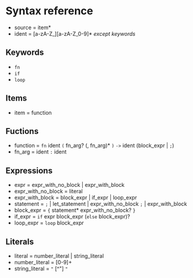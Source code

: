 # Syntax reference

- source = item*
- ident = [a-zA-Z_][a-zA-Z_0-9]* _except keywords_

## Keywords

- `fn`
- `if`
- `loop`

## Items

- item = function

## Fuctions

- function = `fn` ident `(` fn_arg? (, fn_arg)* `)` `->` ident (block_expr | `;`)
- fn_arg = ident `:` ident

## Expressions

- expr = expr_with_no_block | expr_with_block
- expr_with_no_block = literal
- expr_with_block = block_expr | if_expr | loop_expr
- statement = `;` | let_statement | expr_with_no_block `;` | expr_with_block
- block_expr = `{` statement* expr_with_no_block? `}`
- if_expr = `if` expr block_expr (`else` block_expr)?
- loop_expr = `loop` block_expr

## Literals

- literal = number_literal | string_literal
- number_literal = [0-9]+
- string_literal = `"` [^"] `"`
